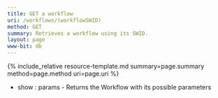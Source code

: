 ```yaml
---
title: GET a workflow
uri: /workflows/(workflowSWID)
method: GET
summary: Retrieves a workflow using its SWID.
layout: page
www-bit: db
---
```


{% include_relative resource-template.md summary=page.summary method=page.method uri=page.uri %}


* show
: params - Returns the Workflow with its possible parameters
